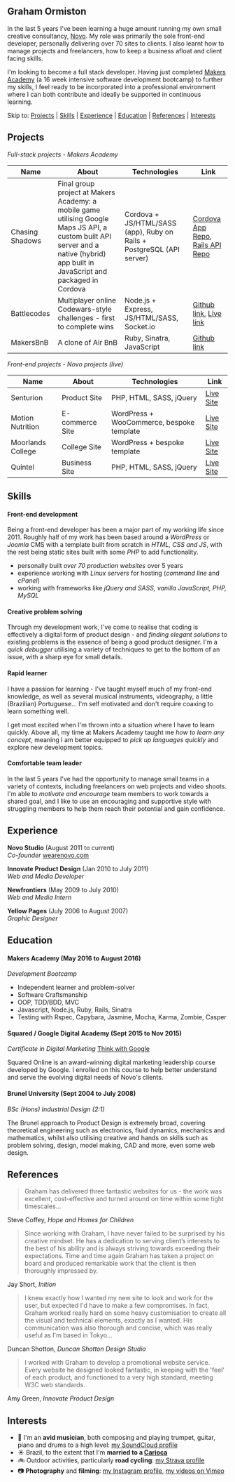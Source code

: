 ## Graham Ormiston

In the last 5 years I've been learning a huge amount running my own small creative consultancy, [Novo](http://wearenovo.com). My role was primarily the sole front-end developer, personally delivering over 70 sites to clients. I also learnt how to manage projects and freelancers, how to keep a business afloat and client facing skills.

I'm looking to become a full stack developer. Having just completed [Makers Academy](http://www.makersacademy.com/) (a 16 week intensive software development bootcamp) to further my skills, I feel ready to be incorporated into a professional environment where I can both contribute and ideally be supported in continuous learning.

Skip to: [Projects](#projects) | [Skills](#skills) | [Experience](#experience) | [Education](#education) | [References](#references) | [Interests](#interests)


## Projects


*Full-stack projects - Makers Academy*

| Name        | About   | Technologies | Link  |
| ----------- | ------- | ------------ | ----- |
| Chasing Shadows      | Final group project at Makers Academy: a mobile game utilising Google Maps JS API, a custom built API server and a native (hybrid) app built in JavaScript and packaged in Cordova | Cordova + JS/HTML/SASS (app), Ruby on Rails + PostgreSQL (API server) | [Cordova App Repo](https://github.com/gtormiston/chasing_shadows), [Rails API Repo](https://github.com/gtormiston/chasing_shadows_api_server) |
| Battlecodes | Multiplayer online Codewars-style challenges - first to complete wins | Node.js + Express, JS/HTML/SASS, Socket.io | [Github link](https://github.com/gtormiston/battlecodes), [Live link](https://battlecodes.herokuapp.com)|
| MakersBnB | A clone of Air BnB | Ruby, Sinatra, JavaScript | [Github link](https://github.com/gtormiston/makersbnb)|

*Front-end projects - Novo projects (live)*

| Name        | About   | Technologies | Link  |
| ----------- | ------- | ------------ | ----- |
| Senturion | Product Site | PHP, HTML, SASS, jQuery | [Live Site](http://www.senturionkey.com) |
| Motion Nutrition | E-commerce Site | WordPress + WooCommerce, bespoke template | [Live Site](https://www.motionnutrition.com/) |
| Moorlands College | College Site | WordPress + bespoke template | [Live Site](http://www.moorlands.ac.uk) |
| Quintel | Business Site | PHP, HTML, SASS, jQuery | [Live Site](http://www.quintelintelligence.com/) |


## Skills


#### Front-end development

Being a front-end developer has been a major part of my working life since 2011. Roughly half of my work has been based around a *WordPress* or *Joomla* CMS with a template built from scratch in *HTML, CSS and JS*, with the rest being static sites built with some *PHP* to add functionality.

- personally built *over 70 production websites* over 5 years
- experience working with *Linux servers* for hosting (*command line* and *cPanel*)
- working with frameworks like *jQuery and SASS, vanilla JavaScript, PHP, MySQL*

#### Creative problem solving

Through my development work, I've come to realise that coding is effectively a digital form of product design - and *finding elegant solutions* to existing problems is the essence of being a good product designer. I'm a *quick debugger* utilising a variety of techniques to get to the bottom of an issue, with a sharp eye for small details.

#### Rapid learner

I have a passion for learning - I've taught myself much of my front-end knowledge, as well as several musical instruments, videography, a little (Brazilian) Portuguese... I'm self motivated and don't require coaxing to learn something well.

I get most excited when I'm thrown into a situation where I have to learn quickly. Above all, my time at Makers Academy taught me *how to learn any concept*, meaning I am better equipped to *pick up languages quickly* and explore new development topics.

#### Comfortable team leader

In the last 5 years I've had the opportunity to manage small teams in a variety of contexts, including freelancers on web projects and video shoots. I'm able to *motivate and encourage* team members to work towards a shared goal, and I like to use an encouraging and supportive style with struggling members to help them reach their potential and gain confidence.


## Experience


**Novo Studio** (August 2011 to current)    
*Co-founder*
[wearenovo.com](http://wearenovo.com/)

**Innovate Product Design** (Jan 2010 to July 2011)   
*Web and Media Developer*

**Newfrontiers** (May 2009 to July 2010)   
*Web and Media Intern*

**Yellow Pages** (July 2006 to August 2007)   
*Graphic Designer*


## Education


#### Makers Academy (May 2016 to August 2016)
*Development Bootcamp*

- Independent learner and problem-solver
- Software Craftsmanship
- OOP, TDD/BDD, MVC
- Javascript, Node.js, Ruby, Rails, Sinatra
- Testing with Rspec, Capybara, Jasmine, Mocha, Karma, Zombie, Casper

#### Squared / Google Digital Academy (Sept 2015 to Nov 2015)
*Certificate in Digital Marketing* [Think with Google](https://www.thinkwithgoogle.com/nordics/article/squared-online/)

Squared Online is an award-winning digital marketing leadership course developed by Google. I enrolled on this course to help better understand and serve the evolving digital needs of Novo's clients.

#### Brunel University (Sept 2004 to July 2008)
*BSc (Hons) Industrial Design (2:1)*

The Brunel approach to Product Design is extremely broad, covering theoretical engineering such as electronics, fluid dynamics, mechanics and mathematics, whilst also utilising creative and hands on skills such as problem solving, design, model making, CAD and more, even some web design.


## References


> Graham has delivered three fantastic websites for us - the work was excellent, cost-effective and turned around on time within some tight timescales...

Steve Coffey, *Hope and Homes for Children*

> Since working with Graham, I have never failed to be surprised by his creative mindset. He has a dedication to serving client’s interests to the best of his ability and is always striving towards exceeding their expectations. Time and time again Graham has taken a project on board and produced remarkable work that the client is then thoroughly impressed by.

Jay Short, *Inition*

> I knew exactly how I wanted my new site to look and work for the user, but expected I'd have to make a few compromises. In fact, Graham worked really hard on some heavy customisation to create all the visual and technical elements, exactly as I wanted. His communication was also thorough and concise, which was really useful as I'm based in Tokyo...

Duncan Shotton, *Duncan Shotton Design Studio*

> I worked with Graham to develop a promotional website service. Every website he designed looked fantastic, in keeping with the 'feel' of each product, and functioned to a very high standard, meeting W3C web standards.

Amy Green, *Innovate Product Design*


## Interests


- :trumpet: I'm an **avid musician**, both composing and playing trumpet, guitar, piano and drums to a high level: [my SoundCloud profile](https://soundcloud.com/grahamormiston)
- :sunny: Brazil, to the extent that I'm **married to a [Carioca](http://www.rio.com/practical-rio/carioca)**
- :bike: Outdoor activities, particularly **road cycling**: [my Strava profile](https://www.strava.com/athletes/8497545)
- :camera: **Photography** and **filming**: [my Instagram profile](https://instagram.com/gtormiston), [my videos on Vimeo](https://vimeo.com/novostudiouk)
